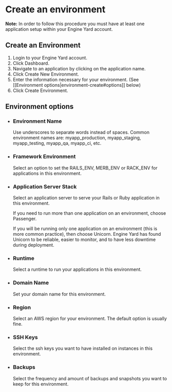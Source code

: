 # Create an environment

<b>Note:</b> In order to follow this procedure you must have at least one
application setup within your Engine Yard account.

## Create an Environment

  1. Login to your Engine Yard account.
  2. Click Dashboard.
  3. Navigate to an application by clicking on the application name.
  4. Click Create New Environment.
  5. Enter the information necessary for your environment. (See [[Environment options|environment-create#options]] below)
  6. Click Create Environment.

<h2 id="options"> Environment options</h2>

  * ### Environment Name
    Use underscores to separate words instead of spaces.  Common environment names are: myapp_production, myapp_staging, myapp_testing, myapp_qa, myapp_ci, etc.
  
  * ### Framework Environment
    Select an option to set the RAILS_ENV, MERB_ENV or RACK_ENV for applications in this environment.
  
  * ### Application Server Stack
    Select an application server to serve your Rails or Ruby application in this environment.  

    If you need to run more than one application on an environment, choose Passenger. 

	If you will be running only one application on an environment (this is more common practice), then choose Unicorn. Engine Yard has found Unicorn to be reliable, easier to monitor, and to have less downtime during deployment.
    
  * ### Runtime
    Select a runtime to run your applications in this environment.
    
  * ### Domain Name
    Set your domain name for this environment.
    
  * ### Region
    Select an AWS region for your environment. The default option is usually fine.
    
  * ### SSH Keys
    Select the ssh keys you want to have installed on instances in this environment.
    
  * ### Backups
    Select the frequency and amount of backups and snapshots you want to keep for this environment.
